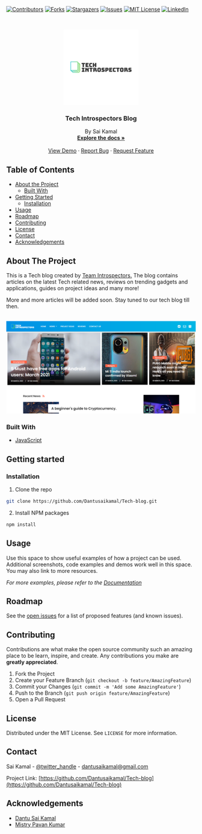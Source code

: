 
[![Contributors][contributors-shield]][contributors-url]
[![Forks][forks-shield]][forks-url]
[![Stargazers][stars-shield]][stars-url]
[![Issues][issues-shield]][issues-url]
[![MIT License][license-shield]][license-url]
[![LinkedIn][linkedin-shield]][linkedin-url]

<!-- PROJECT LOGO -->
<br />
<p align="center">
  <a href="https://github.com/Dantusaikamal/Tech-blog">
    <img src="images/logo-black.png" alt="Logo" width="200" height="200">
  </a>

  <h3 align="center">Tech Introspectors Blog</h3>

  <p align="center">
    By Sai Kamal
    <br>
    <a href="https://github.com/Dantusaikamal/Tech-blog"><strong>Explore the docs »</strong></a>
    <br />
    <br />
    <a href="https://github.com/Dantusaikamal/Tech-blog">View Demo</a>
    ·
    <a href="https://github.com/Dantusaikamal/Tech-blog/issues">Report Bug</a>
    ·
    <a href="https://github.com/Dantusaikamal/Tech-blog/issues">Request Feature</a>
  </p>
</p>



<!-- TABLE OF CONTENTS -->
## Table of Contents

* [About the Project](#about-the-project)
  * [Built With](#built-with)
* [Getting Started](#getting-started)
  * [Installation](#installation)
* [Usage](#usage)
* [Roadmap](#roadmap)
* [Contributing](#contributing)
* [License](#license)
* [Contact](#contact)
* [Acknowledgements](#acknowledgements)



<!-- ABOUT THE PROJECT -->
## About The Project

This is a Tech blog created by <a href="https://www.youtube.com/channel/UCQV5B4b-PIXkzQq7XUSR_2A">Team Introspectors.<a> The blog contains articles on the latest Tech related news, reviews on trending gadgets and applications, guides on project ideas and many more!
  
  More and more articles will be added soon. Stay tuned to our tech blog till then.
<br><br>

![alt text](https://github.com/Dantusaikamal/Tech-blog/blob/main/images/version/version1.PNG?raw=true)



### Built With

* [JavaScript](https://github.com/topics/javascript)


## Getting started

### Installation

1. Clone the repo
```sh
git clone https://github.com/Dantusaikamal/Tech-blog.git
```
2. Install NPM packages
```sh
npm install
```


<!-- USAGE EXAMPLES -->
## Usage

Use this space to show useful examples of how a project can be used. Additional screenshots, code examples and demos work well in this space. You may also link to more resources.

_For more examples, please refer to the [Documentation](https://example.com)_



<!-- ROADMAP -->
## Roadmap

See the [open issues](https://github.com/Dantusaikamal/Tech-blog/issues) for a list of proposed features (and known issues).



<!-- CONTRIBUTING -->
## Contributing

Contributions are what make the open source community such an amazing place to be learn, inspire, and create. Any contributions you make are **greatly appreciated**.

1. Fork the Project
2. Create your Feature Branch (`git checkout -b feature/AmazingFeature`)
3. Commit your Changes (`git commit -m 'Add some AmazingFeature'`)
4. Push to the Branch (`git push origin feature/AmazingFeature`)
5. Open a Pull Request



<!-- LICENSE -->
## License

Distributed under the MIT License. See `LICENSE` for more information.



<!-- CONTACT -->
## Contact

Sai Kamal - [@twitter_handle](https://twitter.com/Saikamaldantu) - dantusaikamal@gmail.com

Project Link: [https://github.com/Dantusaikamal/Tech-blog](https://github.com/Dantusaikamal/Tech-blog)



<!-- ACKNOWLEDGEMENTS -->
## Acknowledgements

* [Dantu Sai Kamal](https://github.com/Dantusaikamal)
* [Mistry Pavan Kumar](https://github.com/mg143pavankumar)




<!-- MARKDOWN LINKS & IMAGES -->
<!-- https://www.markdownguide.org/basic-syntax/#reference-style-links -->
[contributors-shield]: https://img.shields.io/github/contributors/Dantusaikamal/Tech-blog.svg?style=flat-square
[contributors-url]: https://github.com/Dantusaikamal/Tech-blog/graphs/contributors
[forks-shield]: https://img.shields.io/github/forks/Dantusaikamal/Tech-blog.svg?style=flat-square
[forks-url]: https://github.com/Dantusaikamal/Tech-blog/network/members
[stars-shield]: https://img.shields.io/github/stars/Dantusaikamal/Tech-blog.svg?style=flat-square
[stars-url]: https://github.com/Dantusaikamal/Tech-blog/stargazers
[issues-shield]: https://img.shields.io/github/issues/Dantusaikamal/Tech-blog.svg?style=flat-square
[issues-url]: https://github.com/Dantusaikamal/Tech-blog/issues
[license-shield]: https://img.shields.io/github/license/Dantusaikamal/Tech-blog.svg?style=flat-square
[license-url]: https://github.com/Dantusaikamal/Tech-blog/blob/master/LICENSE.txt
[linkedin-shield]: https://img.shields.io/badge/-LinkedIn-black.svg?style=flat-square&logo=linkedin&colorB=555
[linkedin-url]: https://linkedin.com/in/Dantu-Sai-Kamal
[product-screenshot]: images/screenshot.png
